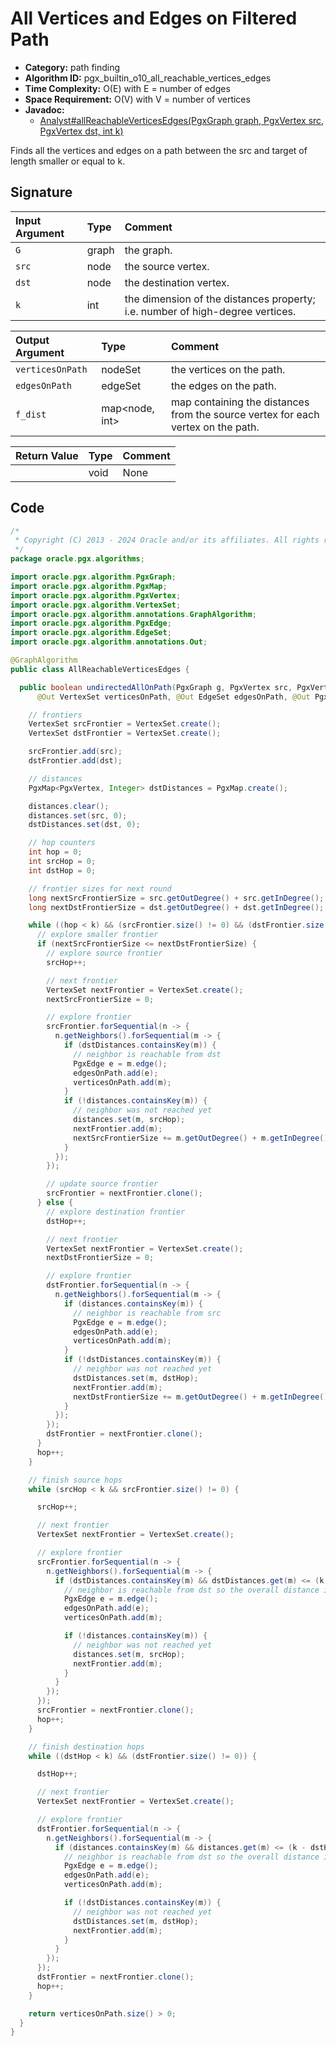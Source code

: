 # All Vertices and Edges on Filtered Path

- **Category:** path finding
- **Algorithm ID:** pgx_builtin_o10_all_reachable_vertices_edges
- **Time Complexity:** O(E) with E = number of edges
- **Space Requirement:** O(V) with V = number of vertices
- **Javadoc:**
  - [Analyst#allReachableVerticesEdges(PgxGraph graph, PgxVertex<ID> src, PgxVertex<ID> dst, int k)](https://docs.oracle.com/en/database/oracle/property-graph/24.4/spgjv/oracle/pgx/api/Analyst.html#allReachableVerticesEdges_oracle_pgx_api_PgxGraph_oracle_pgx_api_PgxVertex_oracle_pgx_api_PgxVertex_int_)

Finds all the vertices and edges on a path between the src and target of length smaller or equal to k.

## Signature

| Input Argument | Type | Comment |
| :--- | :--- | :--- |
| `G` | graph | the graph. |
| `src` | node | the source vertex. |
| `dst` | node | the destination vertex. |
| `k` | int | the dimension of the distances property; i.e. number of high-degree vertices. |

| Output Argument | Type | Comment |
| :--- | :--- | :--- |
| `verticesOnPath` | nodeSet | the vertices on the path. |
| `edgesOnPath` | edgeSet | the edges on the path. |
| `f_dist` | map<node, int> | map containing the distances from the source vertex for each vertex on the path. |

| Return Value | Type | Comment |
| :--- | :--- | :--- |
| | void | None |

## Code

```java
/*
 * Copyright (C) 2013 - 2024 Oracle and/or its affiliates. All rights reserved.
 */
package oracle.pgx.algorithms;

import oracle.pgx.algorithm.PgxGraph;
import oracle.pgx.algorithm.PgxMap;
import oracle.pgx.algorithm.PgxVertex;
import oracle.pgx.algorithm.VertexSet;
import oracle.pgx.algorithm.annotations.GraphAlgorithm;
import oracle.pgx.algorithm.PgxEdge;
import oracle.pgx.algorithm.EdgeSet;
import oracle.pgx.algorithm.annotations.Out;

@GraphAlgorithm
public class AllReachableVerticesEdges {

  public boolean undirectedAllOnPath(PgxGraph g, PgxVertex src, PgxVertex dst, int k,
      @Out VertexSet verticesOnPath, @Out EdgeSet edgesOnPath, @Out PgxMap<PgxVertex, Integer> distances) {

    // frontiers
    VertexSet srcFrontier = VertexSet.create();
    VertexSet dstFrontier = VertexSet.create();

    srcFrontier.add(src);
    dstFrontier.add(dst);

    // distances
    PgxMap<PgxVertex, Integer> dstDistances = PgxMap.create();

    distances.clear();
    distances.set(src, 0);
    dstDistances.set(dst, 0);

    // hop counters
    int hop = 0;
    int srcHop = 0;
    int dstHop = 0;

    // frontier sizes for next round
    long nextSrcFrontierSize = src.getOutDegree() + src.getInDegree();
    long nextDstFrontierSize = dst.getOutDegree() + dst.getInDegree();

    while ((hop < k) && (srcFrontier.size() != 0) && (dstFrontier.size() != 0)) {
      // explore smaller frontier
      if (nextSrcFrontierSize <= nextDstFrontierSize) {
        // explore source frontier
        srcHop++;

        // next frontier
        VertexSet nextFrontier = VertexSet.create();
        nextSrcFrontierSize = 0;

        // explore frontier
        srcFrontier.forSequential(n -> {
          n.getNeighbors().forSequential(m -> {
            if (dstDistances.containsKey(m)) {
              // neighbor is reachable from dst
              PgxEdge e = m.edge();
              edgesOnPath.add(e);
              verticesOnPath.add(m);
            }
            if (!distances.containsKey(m)) {
              // neighbor was not reached yet
              distances.set(m, srcHop);
              nextFrontier.add(m);
              nextSrcFrontierSize += m.getOutDegree() + m.getInDegree();
            }
          });
        });

        // update source frontier
        srcFrontier = nextFrontier.clone();
      } else {
        // explore destination frontier
        dstHop++;

        // next frontier
        VertexSet nextFrontier = VertexSet.create();
        nextDstFrontierSize = 0;

        // explore frontier
        dstFrontier.forSequential(n -> {
          n.getNeighbors().forSequential(m -> {
            if (distances.containsKey(m)) {
              // neighbor is reachable from src
              PgxEdge e = m.edge();
              edgesOnPath.add(e);
              verticesOnPath.add(m);
            }
            if (!dstDistances.containsKey(m)) {
              // neighbor was not reached yet
              dstDistances.set(m, dstHop);
              nextFrontier.add(m);
              nextDstFrontierSize += m.getOutDegree() + m.getInDegree();
            }
          });
        });
        dstFrontier = nextFrontier.clone();
      }
      hop++;
    }

    // finish source hops
    while (srcHop < k && srcFrontier.size() != 0) {

      srcHop++;

      // next frontier
      VertexSet nextFrontier = VertexSet.create();

      // explore frontier
      srcFrontier.forSequential(n -> {
        n.getNeighbors().forSequential(m -> {
          if (dstDistances.containsKey(m) && dstDistances.get(m) <= (k - srcHop)) {
            // neighbor is reachable from dst so the overall distance is <= k
            PgxEdge e = m.edge();
            edgesOnPath.add(e);
            verticesOnPath.add(m);

            if (!distances.containsKey(m)) {
              // neighbor was not reached yet
              distances.set(m, srcHop);
              nextFrontier.add(m);
            }
          }
        });
      });
      srcFrontier = nextFrontier.clone();
      hop++;
    }

    // finish destination hops
    while ((dstHop < k) && (dstFrontier.size() != 0)) {

      dstHop++;

      // next frontier
      VertexSet nextFrontier = VertexSet.create();

      // explore frontier
      dstFrontier.forSequential(n -> {
        n.getNeighbors().forSequential(m -> {
          if (distances.containsKey(m) && distances.get(m) <= (k - dstHop)) {
            // neighbor is reachable from dst so the overall distance is <= k
            PgxEdge e = m.edge();
            edgesOnPath.add(e);
            verticesOnPath.add(m);

            if (!dstDistances.containsKey(m)) {
              // neighbor was not reached yet
              dstDistances.set(m, dstHop);
              nextFrontier.add(m);
            }
          }
        });
      });
      dstFrontier = nextFrontier.clone();
      hop++;
    }

    return verticesOnPath.size() > 0;
  }
}
```
